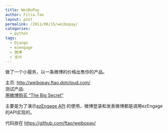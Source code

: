 ```yaml
---
title: WeiBoPay
author: Filia.Tao
layout: post
permalink: /2011/06/15/weibopay/
categories:
  - python
tags:
  - Django
  - ezengage
  - 微博
  - 支付
---
```

做了一个小服务，以一条微博的价格出售你的产品。

主页: <http://weibopay.ftao.dotcloud.com/>  
测试产品:  
[用微博购买 “The Big Secret” ][1]

主要是为了演示[ezEngage API][2] 的使用，微博登录和发表微博都是调用ezEngage 的API实现的。 

代码放在 <https://github.com/ftao/weibopay/>

 [1]: http://weibopay.ftao.dotcloud.com/product/1/pay/
 [2]: http://help.ezengage.com/developer/
